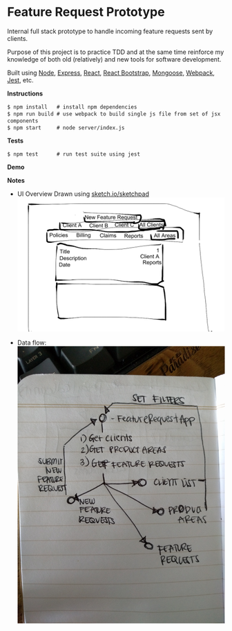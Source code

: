 # Feature Request Prototype

Internal full stack prototype to handle incoming feature requests sent by clients.

Purpose of this project is to practice TDD and at the same time reinforce my knowledge of both old (relatively) and new tools for software development.

Built using [Node](https://github.com/nodejs/node), [Express](https://github.com/expressjs/express), [React](https://github.com/facebook/react), [React Bootstrap](https://github.com/react-bootstrap/react-bootstrap), [Mongoose](https://github.com/Automattic/mongoose), [Webpack](https://github.com/webpack/webpack), [Jest](https://github.com/facebook/jest), etc.

**Instructions**
```
$ npm install   # install npm dependencies
$ npm run build # use webpack to build single js file from set of jsx components
$ npm start     # node server/index.js
```

**Tests**
```
$ npm test      # run test suite using jest
```

**Demo**

**Notes**
- UI Overview
Drawn using [sketch.io/sketchpad](https://sketch.io/sketchpad)
![alt tag](https://raw.githubusercontent.com/rjbernaldo/feature-request-prototype/master/wireframe.png)

- Data flow:
![alt tag](https://raw.githubusercontent.com/rjbernaldo/feature-request-prototype/master/dataflow.jpg)

